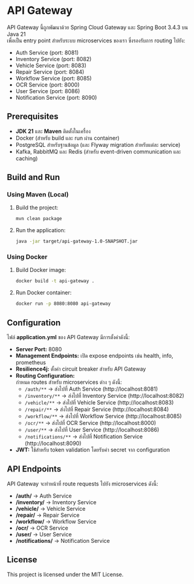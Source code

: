 # API Gateway

API Gateway นี้ถูกพัฒนาด้วย Spring Cloud Gateway และ Spring Boot 3.4.3 บน Java 21  
เพื่อเป็น entry point สำหรับระบบ microservices ของเรา ซึ่งรองรับการ routing ไปยัง:

- Auth Service (port: 8081)
- Inventory Service (port: 8082)
- Vehicle Service (port: 8083)
- Repair Service (port: 8084)
- Workflow Service (port: 8085)
- OCR Service (port: 8000)
- User Service (port: 8086)
- Notification Service (port: 8090)

## Prerequisites

- **JDK 21** และ **Maven** ติดตั้งในเครื่อง
- Docker (สำหรับ build และ run ผ่าน container)
- PostgreSQL สำหรับฐานข้อมูล (และ Flyway migration สำหรับแต่ละ service)
- Kafka, RabbitMQ และ Redis (สำหรับ event-driven communication และ caching)

## Build and Run

### Using Maven (Local)
1. Build the project:
   ```bash
   mvn clean package
   
2. Run the application:
   ```bash
   java -jar target/api-gateway-1.0-SNAPSHOT.jar

### Using Docker
1. Build Docker image:
   ```bash
   docker build -t api-gateway .

2. Run Docker container:
   ```bash
   docker run -p 8080:8080 api-gateway

## Configuration
ไฟล์ **application.yml** ของ API Gateway มีการตั้งค่าดังนี้:

- **Server Port:** 8080
- **Management Endpoints:** เปิด expose endpoints เช่น health, info, prometheus
- **Resilience4j:** ตั้งค่า circuit breaker สำหรับ API Gateway
- **Routing Configuration:**  
  กำหนด routes สำหรับ microservices ต่าง ๆ ดังนี้:
    - `/auth/**` → ส่งไปที่ Auth Service (http://localhost:8081)
    - `/inventory/**` → ส่งไปที่ Inventory Service (http://localhost:8082)
    - `/vehicle/**` → ส่งไปที่ Vehicle Service (http://localhost:8083)
    - `/repair/**` → ส่งไปที่ Repair Service (http://localhost:8084)
    - `/workflow/**` → ส่งไปที่ Workflow Service (http://localhost:8085)
    - `/ocr/**` → ส่งไปที่ OCR Service (http://localhost:8000)
    - `/user/**` → ส่งไปที่ User Service (http://localhost:8086)
    - `/notifications/**` → ส่งไปที่ Notification Service (http://localhost:8090)
- **JWT:** ใช้สำหรับ token validation โดยรับค่า secret จาก configuration

## API Endpoints

API Gateway จะทำหน้าที่ route requests ไปยัง microservices ดังนี้:
- **/auth/** → Auth Service
- **/inventory/** → Inventory Service
- **/vehicle/** → Vehicle Service
- **/repair/** → Repair Service
- **/workflow/** → Workflow Service
- **/ocr/** → OCR Service
- **/user/** → User Service
- **/notifications/** → Notification Service

## License

This project is licensed under the MIT License.
